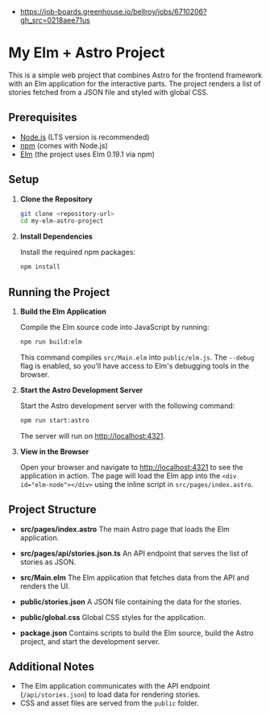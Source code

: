 - https://job-boards.greenhouse.io/bellroy/jobs/6710206?gh_src=0218aee71us

# My Elm + Astro Project

This is a simple web project that combines Astro for the frontend framework with an Elm application for the interactive parts. The project renders a list of stories fetched from a JSON file and styled with global CSS.

## Prerequisites

- [Node.js](https://nodejs.org/) (LTS version is recommended)
- [npm](https://www.npmjs.com/) (comes with Node.js)
- [Elm](https://elm-lang.org/) (the project uses Elm 0.19.1 via npm)

## Setup

1. **Clone the Repository**

   ```bash
   git clone <repository-url>
   cd my-elm-astro-project
   ```

2. **Install Dependencies**

   Install the required npm packages:

   ```bash
   npm install
   ```

## Running the Project

1. **Build the Elm Application**

   Compile the Elm source code into JavaScript by running:

   ```bash
   npm run build:elm
   ```

   This command compiles `src/Main.elm` into `public/elm.js`. The `--debug` flag is enabled, so you'll have access to Elm's debugging tools in the browser.

2. **Start the Astro Development Server**

   Start the Astro development server with the following command:

   ```bash
   npm run start:astro
   ```

   The server will run on [http://localhost:4321](http://localhost:4321).

3. **View in the Browser**

   Open your browser and navigate to [http://localhost:4321](http://localhost:4321) to see the application in action. The page will load the Elm app into the `<div id="elm-node"></div>` using the inline script in `src/pages/index.astro`.

## Project Structure

- **src/pages/index.astro**
  The main Astro page that loads the Elm application.

- **src/pages/api/stories.json.ts**
  An API endpoint that serves the list of stories as JSON.

- **src/Main.elm**
  The Elm application that fetches data from the API and renders the UI.

- **public/stories.json**
  A JSON file containing the data for the stories.

- **public/global.css**
  Global CSS styles for the application.

- **package.json**
  Contains scripts to build the Elm source, build the Astro project, and start the development server.

## Additional Notes

- The Elm application communicates with the API endpoint (`/api/stories.json`) to load data for rendering stories.
- CSS and asset files are served from the `public` folder.
